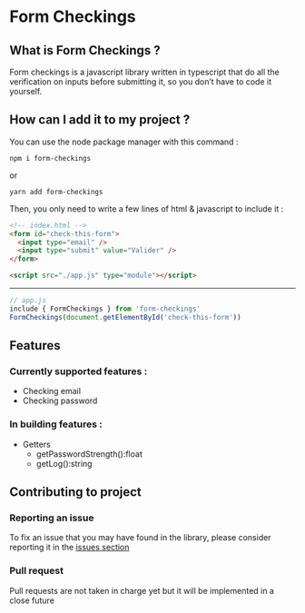 # Form Checkings
## What is Form Checkings ?
Form checkings is a javascript library written in typescript that do all the verification on inputs before submitting it, so you don’t have to code it yourself.

## How can I add it to my project ?
You can use the node package manager with this command : 

`npm i form-checkings`

or 

`yarn add form-checkings`

Then, you only need to write a few lines of html & javascript to include it :


```html
<!-- index.html -->
<form id="check-this-form">
  <input type="email" />
  <input type="submit" value="Valider" />
</form>

<script src="./app.js" type="module"></script>
```

---

```javascript
// app.js
include { FormCheckings } from 'form-checkings'
FormCheckings(document.getElementById('check-this-form'))
```

## Features
### Currently supported features :
- Checking email
- Checking password

### In building features :
- Getters
   - getPasswordStrength():float
   - getLog():string

## Contributing to project
### Reporting an issue 

To fix an issue that you may have found in the library, please consider reporting it in the [issues section](https://github.com/BenGaudry/form-checkings/issues)

### Pull request

Pull requests are not taken in charge yet but it will be implemented in a close future
